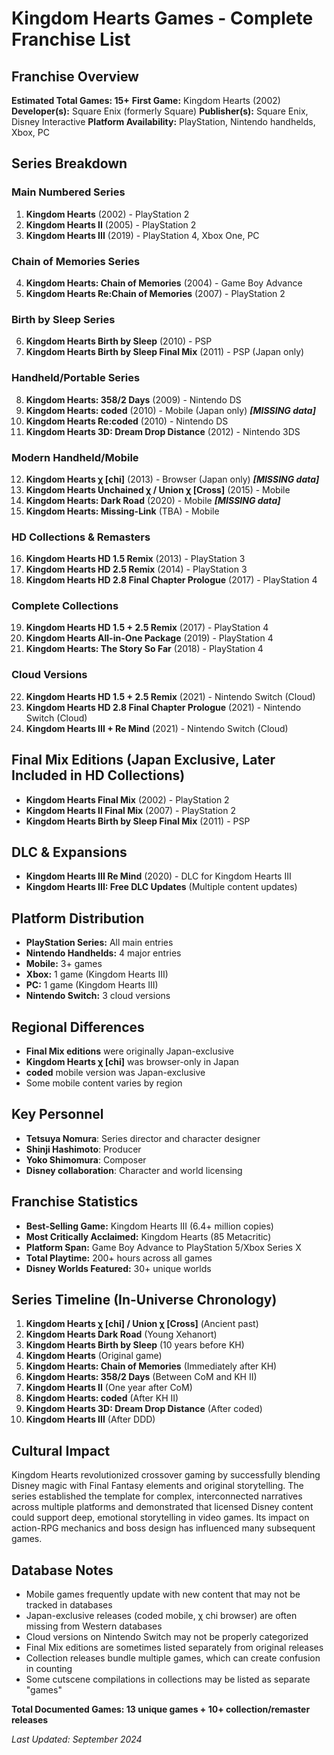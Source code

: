 # Kingdom Hearts Games - Complete Franchise List

## Franchise Overview
**Estimated Total Games: 15+**
**First Game:** Kingdom Hearts (2002)
**Developer(s):** Square Enix (formerly Square)
**Publisher(s):** Square Enix, Disney Interactive
**Platform Availability:** PlayStation, Nintendo handhelds, Xbox, PC

## Series Breakdown

### Main Numbered Series
1. **Kingdom Hearts** (2002) - PlayStation 2
2. **Kingdom Hearts II** (2005) - PlayStation 2
3. **Kingdom Hearts III** (2019) - PlayStation 4, Xbox One, PC

### Chain of Memories Series
4. **Kingdom Hearts: Chain of Memories** (2004) - Game Boy Advance
5. **Kingdom Hearts Re:Chain of Memories** (2007) - PlayStation 2

### Birth by Sleep Series
6. **Kingdom Hearts Birth by Sleep** (2010) - PSP
7. **Kingdom Hearts Birth by Sleep Final Mix** (2011) - PSP (Japan only)

### Handheld/Portable Series
8. **Kingdom Hearts: 358/2 Days** (2009) - Nintendo DS
9. **Kingdom Hearts: coded** (2010) - Mobile (Japan only) ***[MISSING data]***
10. **Kingdom Hearts Re:coded** (2010) - Nintendo DS
11. **Kingdom Hearts 3D: Dream Drop Distance** (2012) - Nintendo 3DS

### Modern Handheld/Mobile
12. **Kingdom Hearts χ [chi]** (2013) - Browser (Japan only) ***[MISSING data]***
13. **Kingdom Hearts Unchained χ / Union χ [Cross]** (2015) - Mobile
14. **Kingdom Hearts: Dark Road** (2020) - Mobile ***[MISSING data]***
15. **Kingdom Hearts: Missing-Link** (TBA) - Mobile

### HD Collections & Remasters
16. **Kingdom Hearts HD 1.5 Remix** (2013) - PlayStation 3
17. **Kingdom Hearts HD 2.5 Remix** (2014) - PlayStation 3
18. **Kingdom Hearts HD 2.8 Final Chapter Prologue** (2017) - PlayStation 4

### Complete Collections
19. **Kingdom Hearts HD 1.5 + 2.5 Remix** (2017) - PlayStation 4
20. **Kingdom Hearts All-in-One Package** (2019) - PlayStation 4
21. **Kingdom Hearts: The Story So Far** (2018) - PlayStation 4

### Cloud Versions
22. **Kingdom Hearts HD 1.5 + 2.5 Remix** (2021) - Nintendo Switch (Cloud)
23. **Kingdom Hearts HD 2.8 Final Chapter Prologue** (2021) - Nintendo Switch (Cloud)
24. **Kingdom Hearts III + Re Mind** (2021) - Nintendo Switch (Cloud)

## Final Mix Editions (Japan Exclusive, Later Included in HD Collections)
- **Kingdom Hearts Final Mix** (2002) - PlayStation 2
- **Kingdom Hearts II Final Mix** (2007) - PlayStation 2
- **Kingdom Hearts Birth by Sleep Final Mix** (2011) - PSP

## DLC & Expansions
- **Kingdom Hearts III Re Mind** (2020) - DLC for Kingdom Hearts III
- **Kingdom Hearts III: Free DLC Updates** (Multiple content updates)

## Platform Distribution
- **PlayStation Series:** All main entries
- **Nintendo Handhelds:** 4 major entries
- **Mobile:** 3+ games
- **Xbox:** 1 game (Kingdom Hearts III)
- **PC:** 1 game (Kingdom Hearts III)
- **Nintendo Switch:** 3 cloud versions

## Regional Differences
- **Final Mix editions** were originally Japan-exclusive
- **Kingdom Hearts χ [chi]** was browser-only in Japan
- **coded** mobile version was Japan-exclusive
- Some mobile content varies by region

## Key Personnel
- **Tetsuya Nomura**: Series director and character designer
- **Shinji Hashimoto**: Producer
- **Yoko Shimomura**: Composer
- **Disney collaboration**: Character and world licensing

## Franchise Statistics
- **Best-Selling Game:** Kingdom Hearts III (6.4+ million copies)
- **Most Critically Acclaimed:** Kingdom Hearts (85 Metacritic)
- **Platform Span:** Game Boy Advance to PlayStation 5/Xbox Series X
- **Total Playtime:** 200+ hours across all games
- **Disney Worlds Featured:** 30+ unique worlds

## Series Timeline (In-Universe Chronology)
1. **Kingdom Hearts χ [chi] / Union χ [Cross]** (Ancient past)
2. **Kingdom Hearts Dark Road** (Young Xehanort)
3. **Kingdom Hearts Birth by Sleep** (10 years before KH)
4. **Kingdom Hearts** (Original game)
5. **Kingdom Hearts: Chain of Memories** (Immediately after KH)
6. **Kingdom Hearts: 358/2 Days** (Between CoM and KH II)
7. **Kingdom Hearts II** (One year after CoM)
8. **Kingdom Hearts: coded** (After KH II)
9. **Kingdom Hearts 3D: Dream Drop Distance** (After coded)
10. **Kingdom Hearts III** (After DDD)

## Cultural Impact
Kingdom Hearts revolutionized crossover gaming by successfully blending Disney magic with Final Fantasy elements and original storytelling. The series established the template for complex, interconnected narratives across multiple platforms and demonstrated that licensed Disney content could support deep, emotional storytelling in video games. Its impact on action-RPG mechanics and boss design has influenced many subsequent games.

## Database Notes
- Mobile games frequently update with new content that may not be tracked in databases
- Japan-exclusive releases (coded mobile, χ chi browser) are often missing from Western databases
- Cloud versions on Nintendo Switch may not be properly categorized
- Final Mix editions are sometimes listed separately from original releases
- Collection releases bundle multiple games, which can create confusion in counting
- Some cutscene compilations in collections may be listed as separate "games"

**Total Documented Games: 13 unique games + 10+ collection/remaster releases**

*Last Updated: September 2024*